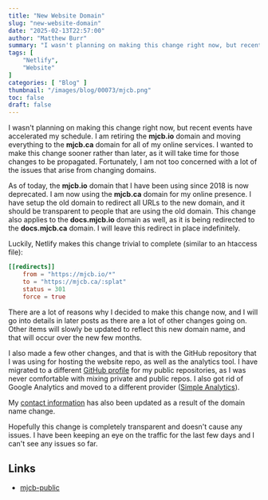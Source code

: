 ```yaml
---
title: "New Website Domain"
slug: "new-website-domain"
date: "2025-02-13T22:57:00"
author: "Matthew Burr"
summary: "I wasn't planning on making this change right now, but recent events have accelerated my schedule. I am retiring the mjcb.io domain and moving everything to the mjcb.ca domain for all of my online services. I wanted to make this change sooner rather than later, as it will take time for those changes to be propagated. Fortunately, I am not too concerned with a lot of the issues that arise from changing domains."
tags: [
    "Netlify",
    "Website"
]
categories: [ "Blog" ]
thumbnail: "/images/blog/00073/mjcb.png"
toc: false
draft: false
---
```


I wasn't planning on making this change right now, but recent events have accelerated my schedule. I am retiring the **mjcb.io** domain and moving everything to the **mjcb.ca** domain for all of my online services. I wanted to make this change sooner rather than later, as it will take time for those changes to be propagated. Fortunately, I am not too concerned with a lot of the issues that arise from changing domains.

As of today, the **mjcb.io** domain that I have been using since 2018 is now deprecated. I am now using the **mjcb.ca** domain for my online presence. I have setup the old domain to redirect all URLs to the new domain, and it should be transparent to people that are using the old domain. This change also applies to the **docs.mjcb.io** domain as well, as it is being redirected to the **docs.mjcb.ca** domain. I will leave this redirect in place indefinitely.

Luckily, Netlify makes this change trivial to complete (similar to an htaccess file):

```toml
[[redirects]]
    from = "https://mjcb.io/*"
    to = "https://mjcb.ca/:splat"
    status = 301
    force = true
```

There are a lot of reasons why I decided to make this change now, and I will go into details in later posts as there are a lot of other changes going on. Other items will slowly be updated to reflect this new domain name, and that will occur over the new few months.

I also made a few other changes, and that is with the GitHub repository that I was using for hosting the website repo, as well as the analytics tool. I have migrated to a different [GitHub profile](https://github.com/mjcb-public/) for my public repositories, as I was never comfortable with mixing private and public repos. I also got rid of Google Analytics and moved to a different provider ([Simple Analytics](https://www.simpleanalytics.com/)).

My [contact information](/about/#contact) has also been updated as a result of the domain name change.

Hopefully this change is completely transparent and doesn't cause any issues. I have been keeping an eye on the traffic for the last few days and I can't see any issues so far.

## Links ##

* [mjcb-public](https://github.com/mjcb-public/)
